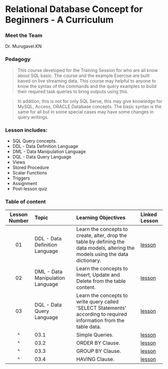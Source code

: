 # Relational Database Concept for Beginners - A Curriculum


### Meet the Team

Dr. Murugavel.KN


### Pedagogy

>This course developed for the Training Session for who are all know about SQL basic. The course and the example Exercise are built based on live streaming data. This course may helpful to anyone to know the syntax of the commands and the query examples to build their required task queries to bring outputs using this.

>In addition, this is not for only SQL Serve, this may give knowledge for MySQL, Access, ORACLE Database concepts. The basic syntax is the same for all but in some special cases may have some changes in query writings.


### Lesson includes:

- SQL Query concepts.
- DDL - Data Definition Language
- DML - Data Manipulation Language
- DQL - Data Query Language
- Views
- Stored Procedure
- Scalar Functions
- Triggers
- Assignment
- Post-lesson quiz

### Table of content

| Lesson Number | Topic | Learning Objectives | Linked Lesson |
| :-----: | :------- |  :-------------------- | :---- |
| 01 | DDL - Data Definition Language | Learn the concepts to create, alter, drop the table by defining the data models, altering the models using the data dictionary. | [lesson](1-DDL-Language/README.md) |
| 02 | DML - Data Manipulation Language | Learn the concepts to Insert, Update and Delete from the table content. | [lesson](2-DML-Language/README.md) |
| 03 | DQL - Data Query Language | Learn the concepts to write query called 'SELECT Statements' according to required information from the table data. | [lesson](3-DQL-Language/README.md) |
|^    | 03.1 | Simple Queries. | [lesson](03-1-Simple-Query/README.md) |
|^    | 03.2 | ORDER BY Clause. | [lesson](03-2-Order-By/README.md) |
|^    | 03.3 | GROUP BY Clause. | [lesson](03-3-GROUP-BY/README.md) |
|^    | 03.4 | HAVING Clause. | [lesson](03-4-Having-Clause/README.md) |
